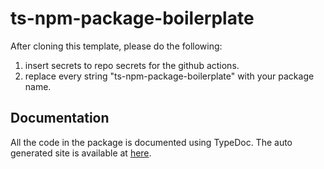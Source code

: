 # ts-npm-package-boilerplate

After cloning this template, please do the following:
1. insert secrets to repo secrets for the github actions.
2. replace every string "ts-npm-package-boilerplate" with your package name.

## Documentation
All the code in the package is documented using TypeDoc. The auto generated site is available at [here](https://mapcolonies.github.io/mc-priority-queue/).